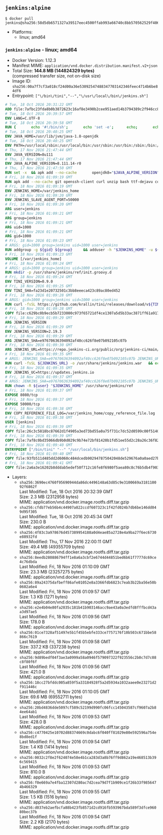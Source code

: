 ## `jenkins:alpine`

```console
$ docker pull jenkins@sha256:58d5db6571327a39517eec4500ffab993a66740c8bb570562529f4062a330f25
```

-	Platforms:
	-	linux; amd64

### `jenkins:alpine` - linux; amd64

-	Docker Version: 1.12.3
-	Manifest MIME: `application/vnd.docker.distribution.manifest.v2+json`
-	Total Size: **144.8 MB (144824329 bytes)**  
	(compressed transfer size, not on-disk size)
-	Image ID: `sha256:00a7f7cf3a018cf24d00a36e53092547488347703142346feec4714b6be84df6`
-	Entrypoint: `["\/bin\/tini","--","\/usr\/local\/bin\/jenkins.sh"]`

```dockerfile
# Tue, 18 Oct 2016 20:31:22 GMT
ADD file:7afbc23fda8b0b3872623c16af8e3490b2cee951aed14b3794389c2f946cc8c7 in / 
# Tue, 18 Oct 2016 20:39:57 GMT
ENV LANG=C.UTF-8
# Tue, 18 Oct 2016 20:39:58 GMT
RUN { 		echo '#!/bin/sh'; 		echo 'set -e'; 		echo; 		echo 'dirname "$(dirname "$(readlink -f "$(which javac || which java)")")"'; 	} > /usr/local/bin/docker-java-home 	&& chmod +x /usr/local/bin/docker-java-home
# Tue, 18 Oct 2016 20:40:25 GMT
ENV JAVA_HOME=/usr/lib/jvm/java-1.8-openjdk
# Tue, 18 Oct 2016 20:40:25 GMT
ENV PATH=/usr/local/sbin:/usr/local/bin:/usr/sbin:/usr/bin:/sbin:/bin:/usr/lib/jvm/java-1.8-openjdk/jre/bin:/usr/lib/jvm/java-1.8-openjdk/bin
# Thu, 17 Nov 2016 21:47:44 GMT
ENV JAVA_VERSION=8u111
# Thu, 17 Nov 2016 21:47:44 GMT
ENV JAVA_ALPINE_VERSION=8.111.14-r0
# Thu, 17 Nov 2016 21:47:50 GMT
RUN set -x 	&& apk add --no-cache 		openjdk8="$JAVA_ALPINE_VERSION" 	&& [ "$JAVA_HOME" = "$(docker-java-home)" ]
# Fri, 18 Nov 2016 01:09:19 GMT
RUN apk add --no-cache git openssh-client curl unzip bash ttf-dejavu coreutils
# Fri, 18 Nov 2016 01:09:19 GMT
ENV JENKINS_HOME=/var/jenkins_home
# Fri, 18 Nov 2016 01:09:20 GMT
ENV JENKINS_SLAVE_AGENT_PORT=50000
# Fri, 18 Nov 2016 01:09:20 GMT
ARG user=jenkins
# Fri, 18 Nov 2016 01:09:21 GMT
ARG group=jenkins
# Fri, 18 Nov 2016 01:09:21 GMT
ARG uid=1000
# Fri, 18 Nov 2016 01:09:21 GMT
ARG gid=1000
# Fri, 18 Nov 2016 01:09:23 GMT
# ARGS: gid=1000 group=jenkins uid=1000 user=jenkins
RUN addgroup -g ${gid} ${group}     && adduser -h "$JENKINS_HOME" -u ${uid} -G ${group} -s /bin/bash -D ${user}
# Fri, 18 Nov 2016 01:09:23 GMT
VOLUME [/var/jenkins_home]
# Fri, 18 Nov 2016 01:09:24 GMT
# ARGS: gid=1000 group=jenkins uid=1000 user=jenkins
RUN mkdir -p /usr/share/jenkins/ref/init.groovy.d
# Fri, 18 Nov 2016 01:09:24 GMT
ENV TINI_VERSION=0.9.0
# Fri, 18 Nov 2016 01:09:25 GMT
ENV TINI_SHA=fa23d1e20732501c3bb8eeeca423c89ac80ed452
# Fri, 18 Nov 2016 01:09:28 GMT
# ARGS: gid=1000 group=jenkins uid=1000 user=jenkins
RUN curl -fsSL https://github.com/krallin/tini/releases/download/v${TINI_VERSION}/tini-static -o /bin/tini && chmod +x /bin/tini   && echo "$TINI_SHA  /bin/tini" | sha1sum -c -
# Fri, 18 Nov 2016 01:09:28 GMT
COPY file:c629bc0b9ecb5b7233000c973f65721df4ce1307a5d5b33ac3871ff61a9172ff in /usr/share/jenkins/ref/init.groovy.d/tcp-slave-agent-port.groovy 
# Fri, 18 Nov 2016 01:09:29 GMT
ARG JENKINS_VERSION
# Fri, 18 Nov 2016 01:09:29 GMT
ENV JENKINS_VERSION=2.19.3
# Fri, 18 Nov 2016 01:09:29 GMT
ARG JENKINS_SHA=e97670636394092af40cc626f8e07b092105c07b
# Fri, 18 Nov 2016 01:09:30 GMT
ARG JENKINS_URL=https://repo.jenkins-ci.org/public/org/jenkins-ci/main/jenkins-war/2.19.3/jenkins-war-2.19.3.war
# Fri, 18 Nov 2016 01:09:35 GMT
# ARGS: JENKINS_SHA=e97670636394092af40cc626f8e07b092105c07b JENKINS_URL=https://repo.jenkins-ci.org/public/org/jenkins-ci/main/jenkins-war/2.19.3/jenkins-war-2.19.3.war gid=1000 group=jenkins uid=1000 user=jenkins
RUN curl -fsSL ${JENKINS_URL} -o /usr/share/jenkins/jenkins.war   && echo "${JENKINS_SHA}  /usr/share/jenkins/jenkins.war" | sha1sum -c -
# Fri, 18 Nov 2016 01:09:35 GMT
ENV JENKINS_UC=https://updates.jenkins.io
# Fri, 18 Nov 2016 01:09:37 GMT
# ARGS: JENKINS_SHA=e97670636394092af40cc626f8e07b092105c07b JENKINS_URL=https://repo.jenkins-ci.org/public/org/jenkins-ci/main/jenkins-war/2.19.3/jenkins-war-2.19.3.war gid=1000 group=jenkins uid=1000 user=jenkins
RUN chown -R ${user} "$JENKINS_HOME" /usr/share/jenkins/ref
# Fri, 18 Nov 2016 01:09:37 GMT
EXPOSE 8080/tcp
# Fri, 18 Nov 2016 01:09:37 GMT
EXPOSE 50000/tcp
# Fri, 18 Nov 2016 01:09:38 GMT
ENV COPY_REFERENCE_FILE_LOG=/var/jenkins_home/copy_reference_file.log
# Fri, 18 Nov 2016 01:09:38 GMT
USER [jenkins]
# Fri, 18 Nov 2016 01:09:39 GMT
COPY file:26c3c5818bc87662d1f4905a3ed73bd55a0a75f731c7dc52d0599c00f51408e9 in /usr/local/bin/jenkins-support 
# Fri, 18 Nov 2016 01:09:39 GMT
COPY file:7af8c0bd35066db9b0d029c9b74e72bf81420b1fd51ee55d2c28a26c36f829dd in /usr/local/bin/jenkins.sh 
# Fri, 18 Nov 2016 01:09:40 GMT
ENTRYPOINT ["/bin/tini" "--" "/usr/local/bin/jenkins.sh"]
# Fri, 18 Nov 2016 01:09:40 GMT
COPY file:93fb511d485dd2d6060c484dcedb902947875042048de529676a0a0aed27b5a3 in /usr/local/bin/plugins.sh 
# Fri, 18 Nov 2016 01:09:41 GMT
COPY file:2a6a3e16202b8dddab5edef50f712c16fe8f6980f5aea80c8c76b5db4f903913 in /usr/local/bin/install-plugins.sh 
```

-	Layers:
	-	`sha256:3690ec4760f95690944da86dc4496148a63d85c9e3100669a318110092f6862f`  
		Last Modified: Tue, 18 Oct 2016 20:32:39 GMT  
		Size: 2.3 MB (2312958 bytes)  
		MIME: application/vnd.docker.image.rootfs.diff.tar.gzip
	-	`sha256:cfdb77eb56b4c44907a822ccdf607323c1f42fd024b7db6be146dd049d95f305`  
		Last Modified: Tue, 18 Oct 2016 20:45:34 GMT  
		Size: 230.0 B  
		MIME: application/vnd.docker.image.rootfs.diff.tar.gzip
	-	`sha256:4f83c3a978676d457389954188a0d4eae85a2728e4a9ba27f6ec6730e88932fd`  
		Last Modified: Thu, 17 Nov 2016 22:00:11 GMT  
		Size: 49.4 MB (49355709 bytes)  
		MIME: application/vnd.docker.image.rootfs.diff.tar.gzip
	-	`sha256:8eedb280886794ff1e8a6a3cbf2e6744d44851bed6b61f7777dc69ce4c76dbda`  
		Last Modified: Fri, 18 Nov 2016 01:10:09 GMT  
		Size: 23.3 MB (23257275 bytes)  
		MIME: application/vnd.docker.image.rootfs.diff.tar.gzip
	-	`sha256:89a24375dafbeff86afe01052e8a3366fdb6823c7eab3b22ba56e50b0602a6e4`  
		Last Modified: Fri, 18 Nov 2016 01:09:57 GMT  
		Size: 1.3 KB (1271 bytes)  
		MIME: application/vnd.docker.image.rootfs.diff.tar.gzip
	-	`sha256:e2e4b04e80fa2035c181b41b903146acc9ae43a0a3edfd8fffbcd43aa3d97ae5`  
		Last Modified: Fri, 18 Nov 2016 01:09:56 GMT  
		Size: 178.0 B  
		MIME: application/vnd.docker.image.rootfs.diff.tar.gzip
	-	`sha256:01ce7328af51497e5b1f45b5ebfe333ce7757176f10b503c671bbe58866c7619`  
		Last Modified: Fri, 18 Nov 2016 01:09:58 GMT  
		Size: 337.2 KB (337238 bytes)  
		MIME: application/vnd.docker.image.rootfs.diff.tar.gzip
	-	`sha256:9d89bedf04f3ae3a0999a58a0946f579097322f923556c2b0c7d7c08c8f80f6f`  
		Last Modified: Fri, 18 Nov 2016 01:09:56 GMT  
		Size: 421.0 B  
		MIME: application/vnd.docker.image.rootfs.diff.tar.gzip
	-	`sha256:18cc27bfddc005a859f5a33184928f5a2d5934a1032aaee0e23271d2f911446c`  
		Last Modified: Fri, 18 Nov 2016 01:10:05 GMT  
		Size: 69.6 MB (69552711 bytes)  
		MIME: application/vnd.docker.image.rootfs.diff.tar.gzip
	-	`sha256:20bd4836dde5097cf589c52199d990fc06fcc145043587cf9607a2b84ee64ab1`  
		Last Modified: Fri, 18 Nov 2016 01:09:53 GMT  
		Size: 428.0 B  
		MIME: application/vnd.docker.image.rootfs.diff.tar.gzip
	-	`sha256:c4770425e10702d88374669c0dabc6f040ff81029e80e592596a754e8bd8ed1f`  
		Last Modified: Fri, 18 Nov 2016 01:09:54 GMT  
		Size: 1.4 KB (1414 bytes)  
		MIME: application/vnd.docker.image.rootfs.diff.tar.gzip
	-	`sha256:0032c2f8e2f624074e58e4b1ca283d3a8b76ff9d862a19e468513b396c569415`  
		Last Modified: Fri, 18 Nov 2016 01:09:53 GMT  
		Size: 810.0 B  
		MIME: application/vnd.docker.image.rootfs.diff.tar.gzip
	-	`sha256:f0e669a7e4fba12307d280ac7d2cea79d7f1b909ce1f26b33f9856474b466329`  
		Last Modified: Fri, 18 Nov 2016 01:09:55 GMT  
		Size: 1.5 KB (1516 bytes)  
		MIME: application/vnd.docker.image.rootfs.diff.tar.gzip
	-	`sha256:d037eb2aefbcfa88b423fb8571d2cd916fb593967bda589f3dfce96080bec37b`  
		Last Modified: Fri, 18 Nov 2016 01:09:54 GMT  
		Size: 2.2 KB (2170 bytes)  
		MIME: application/vnd.docker.image.rootfs.diff.tar.gzip
